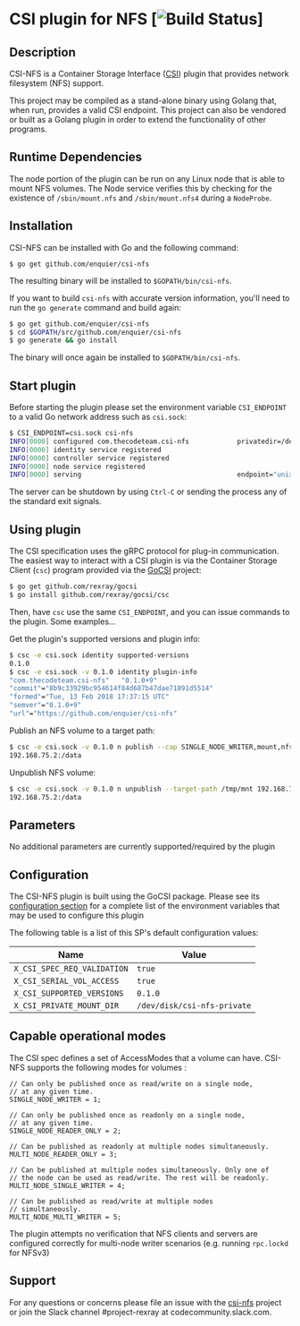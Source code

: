 # CSI plugin for NFS [![Build Status](http://travis-ci.org/enquier/csi-nfs.svg?branch=master)]

## Description
CSI-NFS is a Container Storage Interface
([CSI](https://github.com/container-storage-interface/spec)) plugin
that provides network filesystem (NFS) support.

This project may be compiled as a stand-alone binary using Golang that,
when run, provides a valid CSI endpoint. This project can also be
vendored or built as a Golang plugin in order to extend the functionality
of other programs.

## Runtime Dependencies
The node portion of the plugin can be run on any Linux node that is able to
mount NFS volumes. The Node service verifies this by checking for the existence
of `/sbin/mount.nfs` and `/sbin/mount.nfs4` during a `NodeProbe`.

## Installation
CSI-NFS can be installed with Go and the following command:

`$ go get github.com/enquier/csi-nfs`

The resulting binary will be installed to `$GOPATH/bin/csi-nfs`.

If you want to build `csi-nfs` with accurate version information, you'll
need to run the `go generate` command and build again:

```bash
$ go get github.com/enquier/csi-nfs
$ cd $GOPATH/src/github.com/enquier/csi-nfs
$ go generate && go install
```

The binary will once again be installed to `$GOPATH/bin/csi-nfs`.

## Start plugin
Before starting the plugin please set the environment variable
`CSI_ENDPOINT` to a valid Go network address such as `csi.sock`:

```bash
$ CSI_ENDPOINT=csi.sock csi-nfs
INFO[0000] configured com.thecodeteam.csi-nfs            privatedir=/dev/csi-nfs-mounts
INFO[0000] identity service registered
INFO[0000] controller service registered
INFO[0000] node service registered
INFO[0000] serving                                       endpoint="unix:///csi.sock"
```

The server can be shutdown by using `Ctrl-C` or sending the process
any of the standard exit signals.

## Using plugin
The CSI specification uses the gRPC protocol for plug-in communication.
The easiest way to interact with a CSI plugin is via the Container
Storage Client (`csc`) program provided via the
[GoCSI](https://github.com/rexray/gocsi) project:

```bash
$ go get github.com/rexray/gocsi
$ go install github.com/rexray/gocsi/csc
```

Then, have `csc` use the same `CSI_ENDPOINT`, and you can issue commands
to the plugin. Some examples...

Get the plugin's supported versions and plugin info:

```bash
$ csc -e csi.sock identity supported-versions
0.1.0
$ csc -e csi.sock -v 0.1.0 identity plugin-info
"com.thecodeteam.csi-nfs"	"0.1.0+9"
"commit"="8b9c33929bc954614f84d687b47dae71891d5514"
"formed"="Tue, 13 Feb 2018 17:37:15 UTC"
"semver"="0.1.0+9"
"url"="https://github.com/enquier/csi-nfs"
```

Publish an NFS volume to a target path:


```bash
$ csc -e csi.sock -v 0.1.0 n publish --cap SINGLE_NODE_WRITER,mount,nfs --target-path /tmp/mnt 192.168.75.2:/data
192.168.75.2:/data
```

Unpublish NFS volume:

```bash
$ csc -e csi.sock -v 0.1.0 n unpublish --target-path /tmp/mnt 192.168.75.2:/data
192.168.75.2:/data
```

## Parameters
No additional parameters are currently supported/required by the plugin

## Configuration
The CSI-NFS plugin is built using the GoCSI package. Please see its
[configuration section](https://github.com/rexray/gocsi#configuration) for
a complete list of the environment variables that may be used to configure this
plugin

The following table is a list of this SP's default configuration values:

| Name | Value |
|------|-------|
| `X_CSI_SPEC_REQ_VALIDATION` | `true` |
| `X_CSI_SERIAL_VOL_ACCESS` | `true` |
| `X_CSI_SUPPORTED_VERSIONS` | `0.1.0` |
| `X_CSI_PRIVATE_MOUNT_DIR` | `/dev/disk/csi-nfs-private` |

## Capable operational modes
The CSI spec defines a set of AccessModes that a volume can have. CSI-NFS
supports the following modes for volumes :

```
// Can only be published once as read/write on a single node,
// at any given time.
SINGLE_NODE_WRITER = 1;

// Can only be published once as readonly on a single node,
// at any given time.
SINGLE_NODE_READER_ONLY = 2;

// Can be published as readonly at multiple nodes simultaneously.
MULTI_NODE_READER_ONLY = 3;

// Can be published at multiple nodes simultaneously. Only one of
// the node can be used as read/write. The rest will be readonly.
MULTI_NODE_SINGLE_WRITER = 4;

// Can be published as read/write at multiple nodes
// simultaneously.
MULTI_NODE_MULTI_WRITER = 5;
```

The plugin attempts no verification that NFS clients and servers are configured
correctly for multi-node writer scenarios (e.g. running `rpc.lockd` for NFSv3)

## Support
For any questions or concerns please file an issue with the
[csi-nfs](https://github.com/enquier/csi-nfs/issues) project or join
the Slack channel #project-rexray at codecommunity.slack.com.
